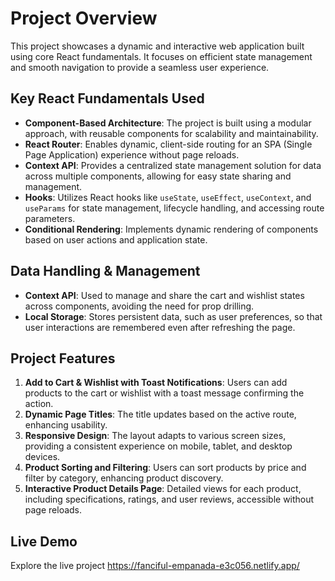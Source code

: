 # Project Overview

This project showcases a dynamic and interactive web application built using core React fundamentals. It focuses on efficient state management and smooth navigation to provide a seamless user experience.

## Key React Fundamentals Used
- **Component-Based Architecture**: The project is built using a modular approach, with reusable components for scalability and maintainability.
- **React Router**: Enables dynamic, client-side routing for an SPA (Single Page Application) experience without page reloads.
- **Context API**: Provides a centralized state management solution for data across multiple components, allowing for easy state sharing and management.
- **Hooks**: Utilizes React hooks like `useState`, `useEffect`, `useContext`, and `useParams` for state management, lifecycle handling, and accessing route parameters.
- **Conditional Rendering**: Implements dynamic rendering of components based on user actions and application state.

## Data Handling & Management
- **Context API**: Used to manage and share the cart and wishlist states across components, avoiding the need for prop drilling.
- **Local Storage**: Stores persistent data, such as user preferences, so that user interactions are remembered even after refreshing the page.

## Project Features
1. **Add to Cart & Wishlist with Toast Notifications**: Users can add products to the cart or wishlist with a toast message confirming the action.
2. **Dynamic Page Titles**: The title updates based on the active route, enhancing usability.
3. **Responsive Design**: The layout adapts to various screen sizes, providing a consistent experience on mobile, tablet, and desktop devices.
4. **Product Sorting and Filtering**: Users can sort products by price and filter by category, enhancing product discovery.
5. **Interactive Product Details Page**: Detailed views for each product, including specifications, ratings, and user reviews, accessible without page reloads.

## Live Demo
Explore the live project 
https://fanciful-empanada-e3c056.netlify.app/
